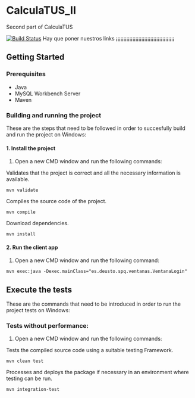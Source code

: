# CalculaTUS_II
Second part of CalculaTUS

[![Build Status](https://travis-ci.org/SPQ19-20/BSPQ20-E1.svg?branch=master)](https://travis-ci.org/SPQ19-20/BSPQ20-E1)
Hay que poner nuestros links ¡¡¡¡¡¡¡¡¡¡¡¡¡¡¡¡¡¡¡¡¡¡¡¡¡¡¡¡¡¡¡¡¡¡¡¡¡¡¡

## Getting Started
### Prerequisites
* Java 
* MySQL Workbench Server
* Maven

### Building and running the project
These are the steps that need to be followed in order to succesfully build and run the project on Windows:

#### 1. Install the project
1. Open a new CMD window and run the following commands:

Validates that the project is correct and all the necessary information is available.
```
mvn validate
```
Compiles the source code of the project.
```
mvn compile
```
Download dependencies.
```
mvn install
```

#### 2.  Run the client app
1. Open a new CMD window and run the following command:
```
mvn exec:java -Dexec.mainClass="es.deusto.spq.ventanas.VentanaLogin"
```
## Execute the tests
These are the commands that need to be introduced in order to run the project tests on Windows:
###  Tests without performance:
1. Open a new CMD window and run the following commands:

Tests the compiled source code using a suitable testing Framework.
```
mvn clean test
```
Processes and deploys the package if necessary in an environment where testing can be run.
```
mvn integration-test
```
